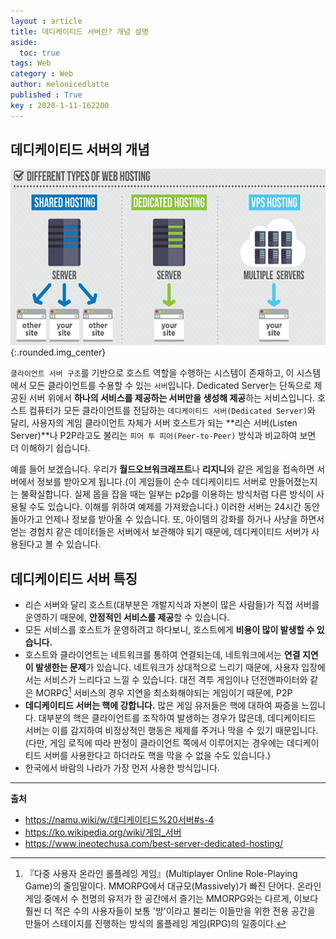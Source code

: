 ```yaml
---
layout : article
title: 데디케이티드 서버란? 개념 설명
aside:
  toc: true
tags: Web
category : Web
author: melonicedlatte
published : True
key : 2020-1-11-162200
---
```


## 데디케이티드 서버의 개념

![image](/assets/images/202001/2D612D3D-EEE5-48C9-9CDB-F2D135F9318D.png){:.rounded.img_center} 

`클라이언트 서버 구조`를 기반으로 호스트 역할을 수행하는 시스템이 존재하고, 이 시스템에서 모든 클라이언트를 수용할 수 있는 `서버`입니다. Dedicated Server는 단독으로 제공된 서버 위에서 **하나의 서비스를 제공하는 서버만을 생성해 제공**하는 서비스입니다. 호스트 컴퓨터가 모든 클라이언트를 전담하는 `데디케이티드 서버(Dedicated Server)`와 달리, 사용자의 게임 클라이언트 자체가 서버 호스트가 되는 **리슨 서버(Listen Server)**나 P2P라고도 불리는 `피어 투 피어(Peer-to-Peer)` 방식과 비교하여 보면 더 이해하기 쉽습니다. 

예를 들어 보겠습니다. 우리가 **월드오브워크래프트**나 **리지니**와 같은 게임을 접속하면 서버에서 정보를 받아오게 됩니다.(이 게임들이 순수 데디케이티드 서버로 만들어졌는지는 불확실합니다. 실제 몹을 잡을 때는 일부는 p2p를 이용하는 방식처럼 다른 방식이 사용될 수도 있습니다. 이해를 위하여 예제를 가져왔습니다.) 이러한 서버는 24시간 동안 돌아가고 언제나 정보를 받아올 수 있습니다. 또, 아이템의 강화를 하거나 사냥을 하면서 얻는 경험치 같은 데이터들은 서버에서 보관해야 되기 때문에, 데디케이티드 서버가 사용된다고 볼 수 있습니다. 

## 데디케이티드 서버 특징
- 리슨 서버와 달리 호스트(대부분은 개발지식과 자본이 많은 사람들)가 직접 서버를 운영하기 때문에, **안정적인 서비스를 제공**할 수 있습니다.
- 모든 서비스를 호스트가 운영하려고 하다보니, 호스트에게 **비용이 많이 발생할 수 있습니다.**
- 호스트와 클라이언트는 네트워크를 통하여 연결되는데, 네트워크에서는 **연결 지연이 발생한는 문제**가 있습니다. 네트워크가 상대적으로 느리기 때문에, 사용자 입장에서는 서비스가 느리다고 느낄 수 있습니다. 대전 격투 게임이나 던전앤파이터와 같은 MORPG[^1] 서비스의 경우 지연을 최소화해야되는 게임이기 때문에, P2P
- **데디케이티드 서버는 핵에 강합니다.** 많은 게임 유저들은 핵에 대하여 짜증을 느낍니다. 대부분의 핵은 클라이언트를 조작하여 발생하는 경우가 많은데, 데디케이티드 서버는 이를 감지하여 비정상적인 행동은 제제를 주거나 막을 수 있기 때문입니다. (다만, 게임 로직에 따라 판정이 클라이언트 쪽에서 이루어지는 경우에는 데디케이티드 서버를 사용한다고 하더라도 핵을 막을 수 없을 수도 있습니다.)
- 한국에서 바람의 나라가 가장 먼저 사용한 방식입니다. 

---
[^1]: 『다중 사용자 온라인 롤플레잉 게임』(Multiplayer Online Role-Playing Game)의 줄임말이다. MMORPG에서 대규모(Massively)가 빠진 단어다. 온라인 게임 중에서 수 천명의 유저가 한 공간에서 즐기는 MMORPG와는 다르게, 이보다 훨씬 더 적은 수의 사용자들이 보통 '방'이라고 불리는 이들만을 위한 전용 공간을 만들어 스테이지를 진행하는 방식의 롤플레잉 게임(RPG)의 일종이다. 

**출처**
- https://namu.wiki/w/데디케이티드%20서버#s-4
- https://ko.wikipedia.org/wiki/게임_서버
- https://www.ineotechusa.com/best-server-dedicated-hosting/
